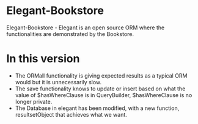 # Elegant-Bookstore
Elegant-Bookstore - Elegant is an open source ORM where the functionalities are demonstrated by the Bookstore.

# In this version
- The ORMall functionality is giving expected results as a typical ORM would but it is unnecessarily slow.
- The save functionality knows to update or insert based on what the value of $hasWhereClause is in QueryBuilder, $hasWhereClause is no longer private.
- The Database in elegant has been modified, with a new function, resultsetObject that achieves what we want.
